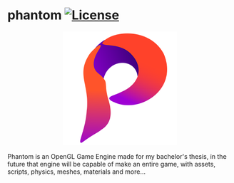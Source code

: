 # phantom [![License](https://img.shields.io/github/license/gilmarxd/phantom.svg)](https://github.com/gilmarxd/phantom/blob/master/LICENSE)

<center>

![Phantom](editor/resources/icon/x256.png?raw=true "Phantom")

</center>

Phantom is an OpenGL Game Engine made for my bachelor's thesis, in the future that engine will be capable of make an entire game, with assets, scripts, physics, meshes, materials and more...
